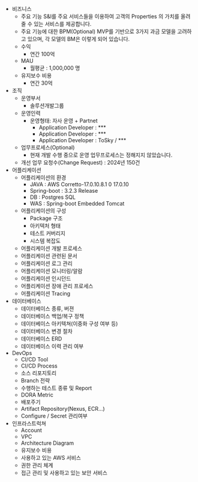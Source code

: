  - 비즈니스
	- 주요 기능
	  S&I를 주요 서비스들을 이용하여 고객의 Properties 의 가치를 올려줄 수 있는 서비스를 제공합니다. 
	- 주요 기능에 대한 BPM(Optional)
	  MVP를 기반으로 3가지 과금 모델을 고려하고 있으며, 각 모델의 BM은 이렇게 되어 있습니다.
	- 수익
		- 연간 100억
	- MAU 
		- 월평균 : 1,000,000 명
	- 유지보수 비용
		- 연간 30억
- 조직
	- 운영부서
		- 솔루션개발그룹
	- 운영인력
		- 운영형태: 자사 운영 + Partnet
			- Application Developer : ***
			- Application Developer : ***
			- Application Developer : ToSky / ***
	- 업무프로세스(Optional)
		- 현재 개발 수행 중으로 운영 업무프로세스는 정해지지 않았습니다. 
	- 개선 업무 요청수(Change Request) : 2024년 150건
- 어플리케이션
	- 어플리케이션의 환경
		- JAVA : AWS Corretto-17.0.10.8.1 0 17.0.10
		- Spring-boot : 3.2.3 Release
		- DB : Postgres SQL
		- WAS : Spring-boot Embedded Tomcat
	- 어플리케이션의 구성
		- Package 구조
		- 아키텍처 형태
		- 테스트 커버리지
		- 시스템 복잡도
	- 어플리케이션 개발 프로세스
	- 어플리케이션 관련된 문서
	- 어플리케이션 로그 관리
	- 어플리케이션 모니터링/알람
	- 어플리케이션 인시던드
	- 어플리케이션 장애 관리 프로세스
	- 어플리케이션 Tracing
- 데이터베이스
	- 데이터베이스 종류, 버젼
	- 데이터베이스 백업/복구 정책
	- 데이터베이스 아키텍쳐(이중화 구성 여부 등)
	- 데이터베이스 변경 절차
	- 데이터베이스 ERD
	- 데이터베이스 이력 관리 여부
- DevOps
	- CI/CD Tool
	- CI/CD Process
	- 소스 리포지토리
	- Branch 전략
	- 수행하는 테스트 종류 및 Report
	- DORA Metric
	- 배포주기
	- Artifact Repository(Nexus, ECR...)
	- Configure / Secret 관리여부
- 인프라스트럭쳐
	- Account
	- VPC
	- Architecture Diagram
	- 유지보수 비용
	- 사용하고 있는 AWS 서비스
	- 권한 관리 체계
	- 접근 관리 및 사용하고 있는 보안 서비스